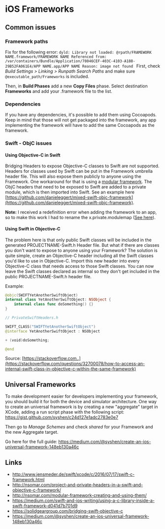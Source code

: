 # iOS Frameworks

## Common issues

### Framework paths
Fix for the following error: `dyld: Library not loaded: @rpath/FRAMEWORK NAME.framework/FRAMEWORK NAME
  Referenced from: /var/containers/Bundle/Application/78046CEF-403C-4103-A188-29B52FA061E4/APP NAME.app/APP NAME
  Reason: image not found
`
First, check *Build Settings > Linking > Runpath Search Paths* and make sure `@executable_path/Frameworks` is included.

Then, in **Build Phases** add a new **Copy Files** phase. Select destination **Frameworks** and add your .framework file to the list.

### Dependencies
If you have any dependencies, it's possible to add them using Cocoapods. Keep in mind that those will not get packaged into the framework, any app implementing the framework will have to add the same Cocoapods as the framework.

### Swift - ObjC issues

#### Using Objective-C in Swift
Bridging Headers to expose Objective-C classes to Swift are not supported. Headers for classes used by Swift can be put in the Framework umbrella header file. This will also expose them publicly to anyone using the Framework. One workaround for that is using a [modular framework](http://nsomar.com/modular-framework-creating-and-using-them/). The ObjC headers that need to be exposed to Swift are added to a private module, which is then imported into Swift. See an example here [https://github.com/danieleggert/mixed-swift-objc-framework](https://github.com/danieleggert/mixed-swift-objc-framework).

**Note:** I received a redefinition error when adding the framework to an app, so to make this work I had to rename the x.private.modulemap ([See here](https://github.com/Randoramma/Frameworking/blob/master/mixed-swift-objc-framework/Foo/Foo/FooPrivate/module.modulemap)).

#### Using Swift in Objective-C
The problem here is that only public Swift classes will be included in the generated PROJECTNAME-Swift.h Header file. But what if there are classes you don't want to expose to anyone using your Framework? The solution is quite simple, create an Objective-C header including all the Swift classes you'd like to use in Objective-C. Import this new header into every Objective-C class that needs access to those Swift classes. You can now leave the Swift classes declared as internal so they don't get included in the public PROJECTNAME-Swift.h header file.

Example:

```Swift
@objc(SWIFTYetAnotherSwiftObject)
internal class YetAnotherSwiftObject: NSObject {
    internal class func doSomething() {}
}
```

```Swift
// PrivateSwiftHeaders.h

SWIFT_CLASS("SWIFTYetAnotherSwiftObject")
@interface YetAnotherSwiftObject : NSObject

+ (void)doSomething;

@end
```

Source: [https://stackoverflow.com..](https://stackoverflow.com/questions/32700078/how-to-access-an-internal-swift-class-in-objective-c-within-the-same-framework)


## Universal Frameworks
To make development easier for developers implementing your framework, you should build it for both the device and simulator architecture. One way to create an universal framework is by creating a new "aggregate" target in XCode, adding a run script phase with the following script: https://gist.github.com/syshen/c24d127e1adc2783e0e7

Then go to *Manage Schemes* and check *shared* for your Framework and the new Aggregate target.

Go here for the full guide: https://medium.com/@syshen/create-an-ios-universal-framework-148eb130a46c



## Links

* http://www.jensmeder.de/swift/xcode/c/2016/07/17/swift-c-framework.html
* http://nsomar.com/project-and-private-headers-in-a-swift-and-objective-c-framework/
* http://nsomar.com/modular-framework-creating-and-using-them/
* https://medium.com/swift-and-ios-writing/using-a-c-library-inside-a-swift-framework-d041d7b701d9
* https://solidgeargroup.com/bridging-swift-objective-c
* https://medium.com/@syshen/create-an-ios-universal-framework-148eb130a46c
